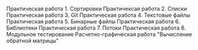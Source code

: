 Практическая работа 1. Сортировки
Практичексая работа 2. Списки
Практическая работа 3. Git 
Практическая работа 4. Текстовые файлы
Практическая работа 5. Бинарные файлы
Практическая работа 6. Библиотеки
Практическая работа 7. Потоки
Практическая работа 8. Модульное тестирование 
Расчетно-графическая работа "Вычисление обратной матрицы"
